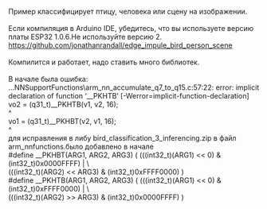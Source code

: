 Пример классифицирует птицу, человека или сцену на изображении.<br>
<br>
Если компиляция в Arduino IDE, убедитесь, что вы используете версию платы ESP32 1.0.6.Не используйте версию 2.<br>
https://github.com/jonathanrandall/edge_impule_bird_person_scene<br>
<br>
Компилится и работает, надо ставить много библиотек.<br>
<br>
В начале была ошибка: <br>
…NNSupportFunctions\arm_nn_accumulate_q7_to_q15.c:57:22: error: implicit declaration of function ‘__PKHTB’ [-Werror=implicit-function-declaration]<br>
vo2 = (q31_t)__PKHTB(v1, v2, 16);<br>
^<br>
vo1 = (q31_t)__PKHBT(v2, v1, 16);<br>
^<br>
для исправления в либу bird_classification_3_inferencing.zip в файл arm_nnfunctions.было добавлено в начале <br>
#define __PKHBT(ARG1, ARG2, ARG3) ( (((int32_t)(ARG1) <<    0) & (int32_t)0x0000FFFF) | \ <br>
                                      (((int32_t)(ARG2) << ARG3) & (int32_t)0xFFFF0000)  ) <br>
  #define __PKHTB(ARG1, ARG2, ARG3) ( (((int32_t)(ARG1) <<    0) & (int32_t)0xFFFF0000) | \ <br>
                                      (((int32_t)(ARG2) >> ARG3) & (int32_t)0x0000FFFF)  ) <br>

<br>
<br>